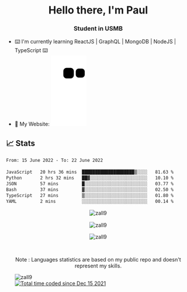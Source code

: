<h1 align="center">Hello there, I'm Paul</h1> 
<h3 align="center">Student in USMB </h3>

- ⌨️ I'm currently learning ReactJS | GraphQL | MongoDB | NodeJS | TypeScript ⌨️
- 🔎 My Website: <a href="" ></a>
![Alt text](https://raw.githubusercontent.com/zall9/zall9/output/github-contribution-grid-snake.svg)

## 📈 Stats



<!--START_SECTION:waka-->

```text
From: 15 June 2022 - To: 22 June 2022

JavaScript   20 hrs 36 mins  ████████████████████▒░░░░   81.63 %
Python       2 hrs 32 mins   ██▓░░░░░░░░░░░░░░░░░░░░░░   10.10 %
JSON         57 mins         █░░░░░░░░░░░░░░░░░░░░░░░░   03.77 %
Bash         37 mins         ▓░░░░░░░░░░░░░░░░░░░░░░░░   02.50 %
TypeScript   27 mins         ▒░░░░░░░░░░░░░░░░░░░░░░░░   01.80 %
YAML         2 mins          ░░░░░░░░░░░░░░░░░░░░░░░░░   00.14 %
```

<!--END_SECTION:waka-->
<p align="center">
  <img align="center" src="https://github-readme-stats.vercel.app/api?username=zall9&show_icons=true&locale=en&theme=tokyonight " alt="zall9" />
</p>
<p  align="center"><img align="center" src="https://github-readme-streak-stats.herokuapp.com/?user=zall9&theme=tokyonight" alt="zall9" /></p>
<p  align="center"><img align="center" src="https://github-readme-stats.vercel.app/api/top-langs?username=zall9&show_icons=true&locale=en&layout=compact&theme=tokyonight" alt="zall9" /></p>
<br>
<p  align="center">Note : Languages statistics are based on my public repo and doesn't represent my skills.</p>
<p>
  <ul style="list-style-type: none;">
    <li align="left"><img src="https://komarev.com/ghpvc/?username=zall9&label=Profile%20views&color=0e75b6&style=for-the-badge" alt="zall9" /></li>
    <li align="left"> <a href="https://wakatime.com/@7e787948-bc72-4702-af7b-d57420a332e8"><img src="https://wakatime.com/badge/user/7e787948-bc72-4702-af7b-d57420a332e8.svg?style=for-the-badge" alt="Total time coded since Dec 15 2021" /></a> </li>
  </ul>
</p>


